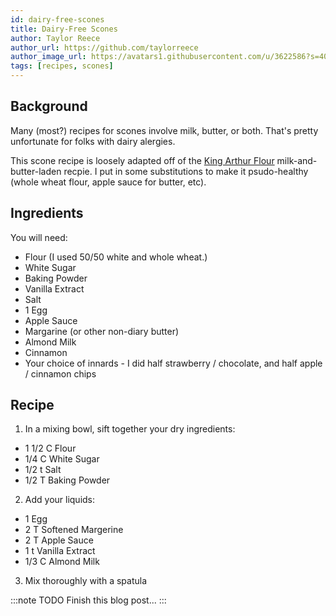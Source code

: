 ```yaml
---
id: dairy-free-scones
title: Dairy-Free Scones
author: Taylor Reece
author_url: https://github.com/taylorreece
author_image_url: https://avatars1.githubusercontent.com/u/3622586?s=400&u=92d81adf0d87e31ac26d0f335e154697c2e5d04a&v=4
tags: [recipes, scones]
---
```


## Background

Many (most?) recipes for scones involve milk, butter, or both.  That's pretty unfortunate for folks with dairy alergies.

<!-- truncate -->

This scone recipe is loosely adapted off of the [King Arthur Flour](https://www.kingarthurflour.com/recipes/scones-recipe) milk-and-butter-laden recpie.  I put in some substitutions to make it psudo-healthy (whole wheat flour, apple sauce for butter, etc).

## Ingredients

You will need:

* Flour (I used 50/50 white and whole wheat.)
* White Sugar
* Baking Powder
* Vanilla Extract
* Salt
* 1 Egg
* Apple Sauce
* Margarine (or other non-diary butter)
* Almond Milk
* Cinnamon
* Your choice of innards - I did half strawberry / chocolate, and half apple / cinnamon chips

## Recipe

1. In a mixing bowl, sift together your dry ingredients:

* 1 1/2 C Flour
* 1/4 C White Sugar
* 1/2 t Salt
* 1/2 T Baking Powder

2. Add your liquids:

* 1 Egg
* 2 T Softened Margerine
* 2 T Apple Sauce
* 1 t Vanilla Extract
* 1/3 C Almond Milk

3. Mix thoroughly with a spatula

:::note TODO
Finish this blog post...
:::